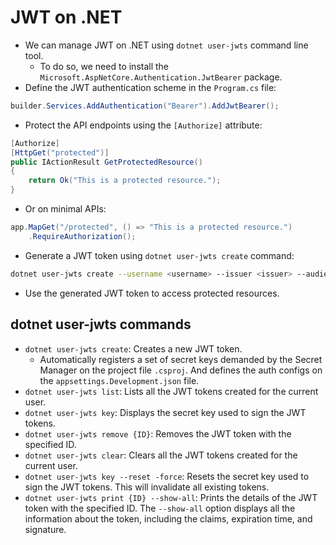 # JWT on .NET

- We can manage JWT on .NET using `dotnet user-jwts` command line tool.
  - To do so, we need to install the `Microsoft.AspNetCore.Authentication.JwtBearer` package.
- Define the JWT authentication scheme in the `Program.cs` file:

```csharp
builder.Services.AddAuthentication("Bearer").AddJwtBearer();
```

- Protect the API endpoints using the `[Authorize]` attribute:

```csharp
[Authorize]
[HttpGet("protected")]
public IActionResult GetProtectedResource()
{
    return Ok("This is a protected resource.");
}
```

- Or on minimal APIs:

```csharp
app.MapGet("/protected", () => "This is a protected resource.")
    .RequireAuthorization();
```

- Generate a JWT token using `dotnet user-jwts create` command:

```bash
dotnet user-jwts create --username <username> --issuer <issuer> --audience <audience> --lifetime <lifetime> --secret <secret>
```

- Use the generated JWT token to access protected resources.

## dotnet user-jwts commands

- `dotnet user-jwts create`: Creates a new JWT token.
  - Automatically registers a set of secret keys <UserSecretsId> demanded by the Secret Manager on the project file `.csproj`. And defines the auth configs on the `appsettings.Development.json` file.
- `dotnet user-jwts list`: Lists all the JWT tokens created for the current user.
- `dotnet user-jwts key`: Displays the secret key used to sign the JWT tokens.
- `dotnet user-jwts remove {ID}`: Removes the JWT token with the specified ID.
- `dotnet user-jwts clear`: Clears all the JWT tokens created for the current user.
- `dotnet user-jwts key --reset -force`: Resets the secret key used to sign the JWT tokens. This will invalidate all existing tokens.
- `dotnet user-jwts print {ID} --show-all`: Prints the details of the JWT token with the specified ID. The `--show-all` option displays all the information about the token, including the claims, expiration time, and signature.

